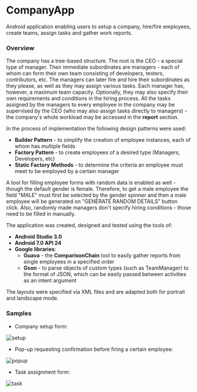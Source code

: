 # CompanyApp

Android application enabling users to setup a company, hire/fire employees, create teams, assign tasks and gather work reports.

### Overview

The company has a tree-based structure. The root is the CEO - a special type of manager. Their immediate subordinates are managers - each of whom can form their own team consisting of developers, testers, contributors, etc. 
The managers can later fire and hire their subordinates as they please, as well as they may assign various tasks. Each manager has, however, a maximum team capacity. Optionally, they may also specify their own requirements and conditions in the hiring process.
All the tasks assigned by the managers to every employee in the company may be supervised by the CEO (who may also assign tasks directly to managers) - the company's whole workload may be accessed in the **report** section.

In the process of implementation the following design patterns were used:
* **Builder Pattern** - to simplify the creation of employee instances, each of whom has multiple fields
* **Factory Pattern** - to create employees of a desired type (Managers, Developers, etc)
* **Static Factory Methods** - to determine the criteria an employee must meet to be employed by a certain manager

A tool for filling employee forms with random data is enabled as well - though the default gender is female. Therefore, to get a male employee the field "MALE" must first be selected by the gender spinner and then a male employee will be generated on "GENERATE RANDOM DETAILS" button click. Also, randomly made managers don't specify hiring conditions - those need to be filled in manually.

The application was created, designed and tested using the tools of:
* **Android Studio 3.0**
* **Android 7.0 API 24**
* **Google libraries**:
  * **Guava** - the **ComparisonChain** tool to easily gather reports from single employees in a specified order
  * **Gson** - to parse objects of custom types (such as TeamManager) to the format of JSON, which can be easily passed between activities as an intent argument
  
The layouts were specified via XML files and are adapted both for portrait and landscape mode.

### Samples

* Company setup form:

![setup](https://user-images.githubusercontent.com/18569675/36940070-53ea3b32-1f3c-11e8-9ee9-988d58111352.png)

* Pop-up requesting confirmation before firing a certain employee:

![popup](https://user-images.githubusercontent.com/18569675/36940071-551f49ca-1f3c-11e8-8b7f-c91ab343c289.png)

* Task assignment form:

![task](https://user-images.githubusercontent.com/18569675/36940072-564ffdda-1f3c-11e8-93d1-12b19eaa7189.png)


